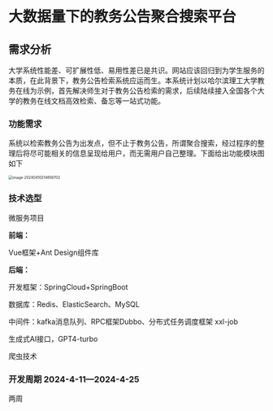 # 大数据量下的教务公告聚合搜索平台

## 需求分析

​		大学系统性能差、可扩展性低、易用性差已是共识。网站应该回归到为学生服务的本质，在此背景下，教务公告检索系统应运而生。本系统计划以哈尔滨理工大学教务在线为示例，首先解决师生对于教务公告检索的需求，后续陆续接入全国各个大学的教务在线文档高效检索、备忘等一站式功能。

### 功能需求

​		系统以检索教务公告为出发点，但不止于教务公告，所谓聚合搜索，经过程序的整理后将尽可能相关的信息呈现给用户，而无需用户自己整理。下面给出功能模块图如下

<img src="https://my-picture-bed1-1321100201.cos.ap-beijing.myqcloud.com/mypictures/image-20240410214656702.png" alt="image-20240410214656702" style="zoom:50%;" />

### 技术选型

微服务项目

**前端：**

Vue框架+Ant Design组件库

**后端：**

开发框架：SpringCloud+SpringBoot

数据库：Redis、ElasticSearch、MySQL

中间件：kafka消息队列、RPC框架Dubbo、分布式任务调度框架 xxl-job

生成式AI接口，GPT4-turbo

爬虫技术

### 开发周期 2024-4-11—2024-4-25

两周 